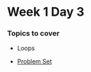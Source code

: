 # Week 1 Day 3

### Topics to cover
+ Loops

+ [Problem Set][problems]

[problems]: ./problems/problems.md
